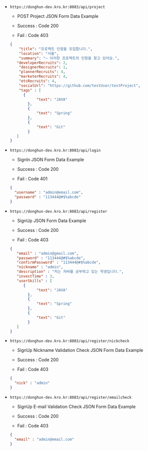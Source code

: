 * `https://donghun-dev.kro.kr:8083/api/project`

  * POST Project JSON Form Data Example

  * Success : Code 200

  * Fail : Code 403

  ```JSON
  {
      "title": "프로젝트 인원을 모집합니다.",
      "location": "서울",
      "summary": "~ 이러한 프로젝트의 인원을 찾고 있어요.",
     "developerRecruits": 2,
      "designerRecruits": 1,
      "plannerRecruits": 4,
      "marketerRecruits": 4,
      "etcRecruits": 4,
      "socialUrl": "https://github.com/testUser/testProject",
      "tags" : [
        {
              "text": "JAVA"
          },
          {
              "text": "Spring"
          },
          {
              "text": "Git"
          }
     ]
  }
  ```

* `https://donghun-dev.kro.kr:8083/api/login`

  * SignIn JSON Form Data Example

  * Success : Code 200

  * Fail : Code 401

  ```JSON
  {
    "username" : "admin@email.com",
    "password" : "113444@#$%abcde"
  }
  ```



* `https://donghun-dev.kro.kr:8083/api/register`

  * SignUp JSON Form Data Example

  * Success : Code 200

  * Fail : Code 403

  ```JSON
  {
     "email" : "admin@gmail.com",
     "password" : "113444@#$%abcde",
     "confirmPassword" : "113444@#$%abcde",
     "nickname" : "admin",
     "description" : "저는 자바를 공부하고 있는 학생입니다.",
     "investTime" : 3,
     "userSkills" : [
        {
              "text": "JAVA"
          },
          {
              "text": "Spring"
          },
          {
              "text": "Git"
          }
     ]
  }
  ```

* `https://donghun-dev.kro.kr:8083/api/register/nickcheck`

  * SignUp Nickname Validation Check JSON Form Data Example

  * Success : Code 200

  * Fail : Code 403

  ```JSON
  {
    "nick" : "admin"
  }
  ```


* `https://donghun-dev.kro.kr:8083/api/register/emailcheck`

  * SignUp E-mail Validation Check JSON Form Data Example

  * Success : Code 200

  * Fail : Code 403

  ```JSON
  {
    "email" : "admin@email.com"
  }
  ```
